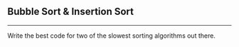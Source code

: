 ## Bubble Sort & Insertion Sort

---

Write the best code for two of the slowest sorting algorithms out there.
